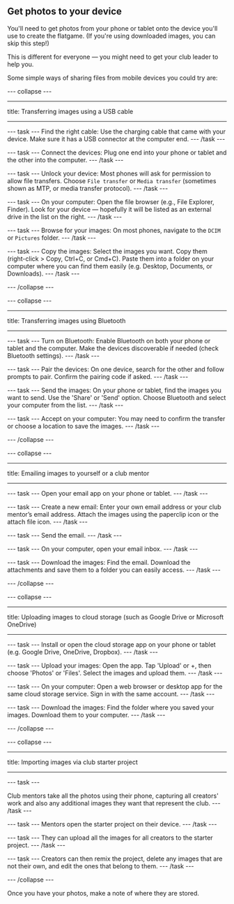 ## Get photos to your device

You'll need to get photos from your phone or tablet onto the device you'll use to create the flatgame. (If you're using downloaded images, you can skip this step!)

This is different for everyone — you might need to get your club leader to help you.

Some simple ways of sharing files from mobile devices you could try are:

--- collapse ---

---

title: Transferring images using a USB cable

---

--- task ---
Find the right cable: Use the charging cable that came with your device. Make sure it has a USB connector at the computer end.
--- /task ---

--- task ---
Connect the devices: Plug one end into your phone or tablet and the other into the computer.
--- /task ---

--- task ---
Unlock your device: Most phones will ask for permission to allow file transfers. Choose `File transfer` or `Media transfer` (sometimes shown as MTP, or media transfer protocol).
--- /task ---

--- task ---
On your computer: Open the file browser (e.g., File Explorer, Finder). Look for your device — hopefully it will be listed as an external drive in the list on the right.
--- /task ---

--- task ---
Browse for your images: On most phones, navigate to the `DCIM` or `Pictures` folder.
--- /task ---

--- task ---
Copy the images: Select the images you want. Copy them (right-click > Copy, Ctrl+C, or Cmd+C). Paste them into a folder on your computer where you can find them easily (e.g. Desktop, Documents, or Downloads).
--- /task ---

--- /collapse ---

--- collapse ---

---

title: Transferring images using Bluetooth


---

--- task ---
Turn on Bluetooth: Enable Bluetooth on both your phone or tablet and the computer. Make the devices discoverable if needed (check Bluetooth settings).
--- /task ---

--- task ---
Pair the devices: On one device, search for the other and follow prompts to pair. Confirm the pairing code if asked.
--- /task ---

--- task ---
Send the images: On your phone or tablet, find the images you want to send. Use the 'Share' or 'Send' option. Choose Bluetooth and select your computer from the list.
--- /task ---

--- task ---
Accept on your computer: You may need to confirm the transfer or choose a location to save the images.
--- /task ---

--- /collapse ---

--- collapse ---

---

title: Emailing images to yourself or a club mentor

---

--- task ---
Open your email app on your phone or tablet.
--- /task ---

--- task ---
Create a new email: Enter your own email address or your club mentor’s email address. Attach the images using the paperclip icon or the attach file icon.
--- /task ---

--- task ---
Send the email.
--- /task ---

--- task ---
On your computer, open your email inbox.
--- /task ---

--- task ---
Download the images: Find the email. Download the attachments and save them to a folder you can easily access.
--- /task ---

--- /collapse ---

--- collapse ---

---

title: Uploading images to cloud storage (such as Google Drive or Microsoft OneDrive)

---

--- task ---
Install or open the cloud storage app on your phone or tablet (e.g. Google Drive, OneDrive, Dropbox).
--- /task ---

--- task ---
Upload your images: Open the app. Tap 'Upload' or +, then choose 'Photos' or 'Files'. Select the images and upload them.
--- /task ---

--- task ---
On your computer: Open a web browser or desktop app for the same cloud storage service. Sign in with the same account.
--- /task ---

--- task ---
Download the images: Find the folder where you saved your images. Download them to your computer.
--- /task ---

--- /collapse ---

--- collapse ---

---

title: Importing images via club starter project 

---

--- task ---

Club mentors take all the photos using their phone, capturing all creators' work and also any additional images they want that represent the club.
--- /task ---

--- task ---
Mentors open the starter project on their device.
--- /task ---

--- task ---
They can upload all the images for all creators to the starter project.
--- /task ---

--- task ---
Creators can then remix the project, delete any images that are not their own, and edit the ones that belong to them.
--- /task ---

--- /collapse ---

Once you have your photos, make a note of where they are stored.
